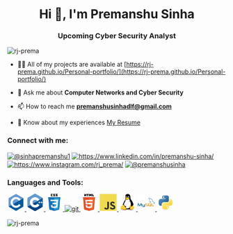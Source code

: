 <h1 align="center">Hi 👋, I'm Premanshu Sinha</h1>
<h3 align="center">Upcoming Cyber Security Analyst</h3>

<p align="left"> <img src="https://komarev.com/ghpvc/?username=rj-prema&label=Profile%20views&color=0e75b6&style=flat" alt="rj-prema" /> </p>

- 👨‍💻 All of my projects are available at [https://rj-prema.github.io/Personal-portfolio/](https://rj-prema.github.io/Personal-portfolio/)

- 💬 Ask me about **Computer Networks and Cyber Security**

- 📫 How to reach me **premanshusinhadlf@gmail.com**

- 📄 Know about my experiences [My Resume](https://drive.google.com/file/d/10wZ8JWzk9H4d9eETC6zOdwM9xO2mfl6W/view?usp=sharing)

<h3 align="left">Connect with me:</h3>
<p align="left">
<a href="https://twitter.com/@sinhapremanshu1" target="blank"><img align="center" src="https://raw.githubusercontent.com/rahuldkjain/github-profile-readme-generator/master/src/images/icons/Social/twitter.svg" alt="@sinhapremanshu1" height="30" width="40" /></a>
<a href="https://linkedin.com/in/https://www.linkedin.com/in/premanshu-sinha/" target="blank"><img align="center" src="https://raw.githubusercontent.com/rahuldkjain/github-profile-readme-generator/master/src/images/icons/Social/linked-in-alt.svg" alt="https://www.linkedin.com/in/premanshu-sinha/" height="30" width="40" /></a>
<a href="https://instagram.com/https://www.instagram.com/rj_prema/" target="blank"><img align="center" src="https://raw.githubusercontent.com/rahuldkjain/github-profile-readme-generator/master/src/images/icons/Social/instagram.svg" alt="https://www.instagram.com/rj_prema/" height="30" width="40" /></a>
<a href="https://medium.com/@premanshusinha" target="blank"><img align="center" src="https://raw.githubusercontent.com/rahuldkjain/github-profile-readme-generator/master/src/images/icons/Social/medium.svg" alt="@premanshusinha" height="30" width="40" /></a>
</p>

<h3 align="left">Languages and Tools:</h3>
<p align="left"> <a href="https://www.cprogramming.com/" target="_blank" rel="noreferrer"> <img src="https://raw.githubusercontent.com/devicons/devicon/master/icons/c/c-original.svg" alt="c" width="40" height="40"/> </a> <a href="https://www.w3schools.com/cpp/" target="_blank" rel="noreferrer"> <img src="https://raw.githubusercontent.com/devicons/devicon/master/icons/cplusplus/cplusplus-original.svg" alt="cplusplus" width="40" height="40"/> </a> <a href="https://www.w3schools.com/css/" target="_blank" rel="noreferrer"> <img src="https://raw.githubusercontent.com/devicons/devicon/master/icons/css3/css3-original-wordmark.svg" alt="css3" width="40" height="40"/> </a> <a href="https://git-scm.com/" target="_blank" rel="noreferrer"> <img src="https://www.vectorlogo.zone/logos/git-scm/git-scm-icon.svg" alt="git" width="40" height="40"/> </a> <a href="https://www.w3.org/html/" target="_blank" rel="noreferrer"> <img src="https://raw.githubusercontent.com/devicons/devicon/master/icons/html5/html5-original-wordmark.svg" alt="html5" width="40" height="40"/> </a> <a href="https://developer.mozilla.org/en-US/docs/Web/JavaScript" target="_blank" rel="noreferrer"> <img src="https://raw.githubusercontent.com/devicons/devicon/master/icons/javascript/javascript-original.svg" alt="javascript" width="40" height="40"/> </a> <a href="https://www.linux.org/" target="_blank" rel="noreferrer"> <img src="https://raw.githubusercontent.com/devicons/devicon/master/icons/linux/linux-original.svg" alt="linux" width="40" height="40"/> </a> <a href="https://www.mysql.com/" target="_blank" rel="noreferrer"> <img src="https://raw.githubusercontent.com/devicons/devicon/master/icons/mysql/mysql-original-wordmark.svg" alt="mysql" width="40" height="40"/> </a> <a href="https://www.python.org" target="_blank" rel="noreferrer"> <img src="https://raw.githubusercontent.com/devicons/devicon/master/icons/python/python-original.svg" alt="python" width="40" height="40"/> </a> </p>

<p><img align="center" src="https://github-readme-stats.vercel.app/api/top-langs?username=rj-prema&show_icons=true&locale=en&layout=compact" alt="rj-prema" /></p>

